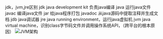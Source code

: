jdk，jvm,jre区别
jdk java development kit 负责java编译
java 运行java文件
javac 编译java文件
jar 给java程序打包
javadoc 从java源码中提取注释并生成文档
jdb java调试器
jre java running environment，运行java虚拟机
jvm java virtual machine，识别class字节码文件并调用操作系统API，（跨平台的根本原因）
![JVM架构](https://example.com/images/cat.jpg)
